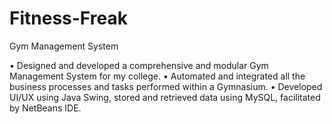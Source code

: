 # Fitness-Freak
Gym Management System

•	Designed and developed a comprehensive and modular Gym Management System for my college.
•	Automated and integrated all the business processes and tasks performed within a Gymnasium.
•	Developed UI/UX using Java Swing, stored and retrieved data using MySQL, facilitated by NetBeans IDE.
